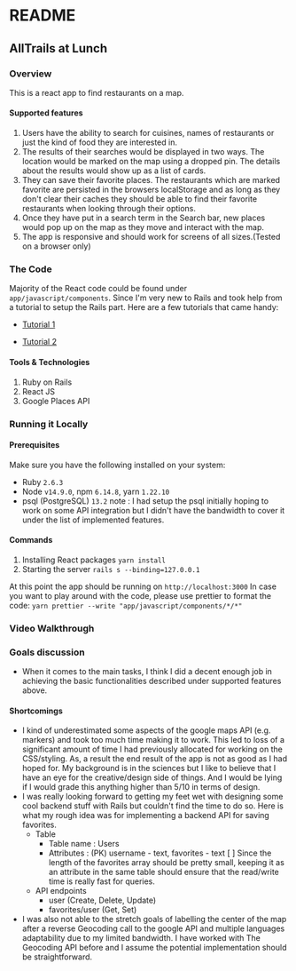 # README

## AllTrails at Lunch

### Overview

This is a react app to find restaurants on a map.

#### Supported features

1. Users have the ability to search for cuisines, names of restaurants or just the kind of food they are interested in.
2. The results of their searches would be displayed in two ways. The location would be marked on the map using a dropped pin. The details about the results would show up as a list of cards.
3. They can save their favorite places. The restaurants which are marked favorite are persisted in the browsers localStorage and as long as they don't clear their caches they should be able to find their favorite restaurants when looking through their options.
4. Once they have put in a search term in the Search bar, new places would pop up on the map as they move and
interact with the map.
5. The app is responsive and should work for screens of all sizes.(Tested on a browser only)

### The Code
Majority of the React code could be found under `app/javascript/components`.
Since I'm very new to Rails and took help from a tutorial to setup the Rails part.
Here are a few tutorials that came handy:
*  [Tutorial 1](https://guides.rubyonrails.org/getting_started.html)

*  [Tutorial 2](https://www.digitalocean.com/community/tutorials/how-to-set-up-a-ruby-on-rails-project-with-a-react-frontend)

#### Tools & Technologies
1. Ruby on Rails
2. React JS
3. Google Places API

 
### Running it Locally

  

#### Prerequisites
Make sure you have the following installed on your system:
* Ruby `2.6.3`
* Node `v14.9.0`, npm `6.14.8`, yarn `1.22.10`
* psql (PostgreSQL) `13.2`
note : I had setup the psql initially hoping to work on some API integration but I didn't have the bandwidth to cover it under the list of implemented features.

#### Commands
1. Installing React packages
`yarn install`
2. Starting the server
`rails s --binding=127.0.0.1`

At this point the app should be running on `http://localhost:3000`
In case you want to play around with the code, please use prettier to format the code:
`yarn prettier --write "app/javascript/components/*/*"`

### Video Walkthrough

###  Goals discussion
- When it comes to the main tasks, I think I did a decent enough job in achieving the basic functionalities described under supported features above.

#### Shortcomings
 - I kind of underestimated some aspects of the google maps API (e.g. markers) and took too much time making it to work. This led to loss of a significant amount of time I had previously allocated for working on the CSS/styling. As, a result the end result of the app is not as good as I had hoped for. My background is in the sciences but I like to believe that I have an eye for the creative/design side of things. And I would be lying if I would grade this anything higher than 5/10 in terms of design.
 - I was really looking forward to getting my feet wet with designing some cool backend stuff with Rails but couldn't find the time to do so. 
 Here is what my rough idea was for implementing a backend API for saving favorites. 
	- Table
	  - Table name : Users
	  - Attributes : (PK) username - text, favorites - text [ ]
	Since the length of the favorites array should be pretty small, keeping it as an attribute in the same table should ensure that the read/write time is really fast for queries.        
	 - API endpoints
		  -  user (Create, Delete, Update)
		  -  favorites/user   (Get, Set)
- I was also not able to the stretch goals of labelling the center of the map after a reverse Geocoding call to the google API and multiple languages adaptability due to my limited bandwidth. I have worked with The Geocoding API before and I assume the potential implementation should be straightforward.  